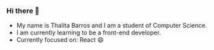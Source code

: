 ### Hi there 👋

- My name is Thalita Barros and I am a student of Computer Science.
- I am currently learning to be a front-end developer.
- Currently focused on: React 😄
<!--
**thabcm/thabcm** is a ✨ _special_ ✨ repository because its `README.md` (this file) appears on your GitHub profile.

Here are some ideas to get you started:

- 🔭 I’m currently working on ...
- 🌱 I’m currently learning ...
- 👯 I’m looking to collaborate on ...
- 🤔 I’m looking for help with ...
- 💬 Ask me about ...
- 📫 How to reach me: ...
- 😄 Pronouns: ...
- ⚡ Fun fact: ...
-->
